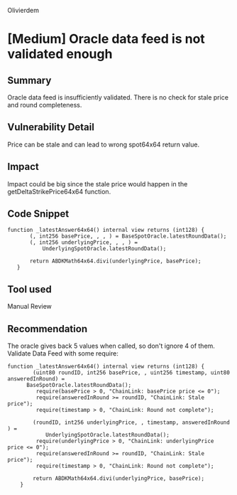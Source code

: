 Olivierdem
# [Medium] Oracle data feed is not validated enough

## Summary
Oracle data feed is insufficiently validated. There is no check for stale price and round completeness.

## Vulnerability Detail
Price can be stale and can lead to wrong spot64x64 return value.

## Impact
Impact could be big since the stale price would happen in the getDeltaStrikePrice64x64 function.

## Code Snippet
 ```
function _latestAnswer64x64() internal view returns (int128) {
        (, int256 basePrice, , , ) = BaseSpotOracle.latestRoundData();
        (, int256 underlyingPrice, , , ) =
            UnderlyingSpotOracle.latestRoundData();

        return ABDKMath64x64.divi(underlyingPrice, basePrice);
    }
```


## Tool used

Manual Review

## Recommendation

The oracle gives back 5 values when called, so don't ignore 4 of them.
Validate Data Feed with some require:

```
function _latestAnswer64x64() internal view returns (int128) {
        (uint80 roundID, int256 basePrice, , uint256 timestamp, uint80 answeredInRound) = 
      BaseSpotOracle.latestRoundData();
         require(basePrice > 0, "ChainLink: basePrice price <= 0");
         require(answeredInRound >= roundID, "ChainLink: Stale price");
         require(timestamp > 0, "ChainLink: Round not complete");

        (roundID, int256 underlyingPrice, , timestamp, answeredInRound ) =
            UnderlyingSpotOracle.latestRoundData();
         require(underlyingPrice > 0, "ChainLink: underlyingPrice price <= 0");
         require(answeredInRound >= roundID, "ChainLink: Stale price");
         require(timestamp > 0, "ChainLink: Round not complete");

        return ABDKMath64x64.divi(underlyingPrice, basePrice);
    }
```
